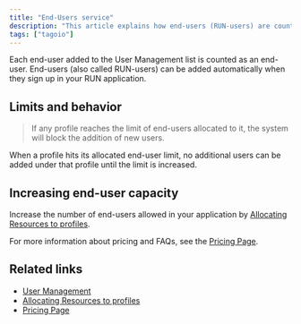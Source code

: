 ```yaml
---
title: "End-Users service"
description: "This article explains how end-users (RUN-users) are counted in TagoIO, what happens when profile limits are reached, and how to increase the number of allowed end-users in your application."
tags: ["tagoio"]
---
```


Each end-user added to the User Management list is counted as an end-user. End-users (also called RUN-users) can be added automatically when they sign up in your RUN application.

## Limits and behavior

> If any profile reaches the limit of end-users allocated to it, the system will block the addition of new users.

When a profile hits its allocated end-user limit, no additional users can be added under that profile until the limit is increased.

## Increasing end-user capacity

Increase the number of end-users allowed in your application by [Allocating Resources to profiles](../services/allocating-services-to-profiles).

For more information about pricing and FAQs, see the [Pricing Page](https://tago.io/pricing).

## Related links

- [User Management](../notifications/notifications-for-users)
- [Allocating Resources to profiles](../services/allocating-services-to-profiles)
- [Pricing Page](https://tago.io/pricing)
